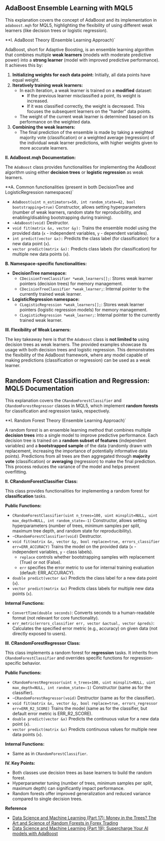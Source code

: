 ## AdaBoost Ensemble Learning with MQL5

This explanation covers the concept of AdaBoost and its implementation in `adaboost.mqh` for MQL5, highlighting the flexibility of using different weak learners (like decision trees or logistic regression).

**I. AdaBoost Theory (Ensemble Learning Approach)`

AdaBoost, short for Adaptive Boosting, is an ensemble learning algorithm that combines multiple **weak learners** (models with moderate predictive power) into a **strong learner** (model with improved predictive performance). It achieves this by:

1. **Initializing weights for each data point:** Initially, all data points have equal weight.
2. **Iteratively training weak learners:**
    * In each iteration, a weak learner is trained on a **modified** dataset:
        * If the previous learner misclassified a point, its weight is increased.
        * If it was classified correctly, the weight is decreased. This focuses the subsequent learners on the "harder" data points.
    * The weight of the current weak learner is determined based on its performance on the weighted data.
3. **Combining the weak learners:**
    * The final prediction of the ensemble is made by taking a weighted majority vote (classification) or a weighted average (regression) of the individual weak learner predictions, with higher weights given to more accurate learners.

**II. AdaBoost.mqh Documentation:**

The `AdaBoost` class provides functionalities for implementing the AdaBoost algorithm using either **decision trees** or **logistic regression** as weak learners.

**A. Common functionalities (present in both DecisionTree and LogisticRegression namespaces)`

* `AdaBoost(uint n_estimators=50, int random_state=42, bool bootstrapping=true)` Constructor, allows setting hyperparameters (number of weak learners, random state for reproducibility, and enabling/disabling bootstrapping during training).
* `~AdaBoost(void)` Destructor.
* `void fit(matrix &x, vector &y):` Trains the ensemble model using the provided data (`x` - independent variables, `y` - dependent variables).
* `int predict(vector &x):` Predicts the class label (for classification) for a new data point (`x`).
* `vector predict(matrix &x):` Predicts class labels (for classification) for multiple new data points (`x`).

**B. Namespace-specific functionalities:**

* **DecisionTree namespace:**
    * `CDecisionTreeClassifier *weak_learners[];`: Stores weak learner pointers (decision trees) for memory management.
    * `CDecisionTreeClassifier *weak_learner;`: Internal pointer to the currently trained weak learner.
* **LogisticRegression namespace:**
    * `CLogisticRegression *weak_learners[];`: Stores weak learner pointers (logistic regression models) for memory management.
    * `CLogisticRegression *weak_learner;`: Internal pointer to the currently trained weak learner.

**III. Flexibility of Weak Learners:**

The key takeaway here is that the `AdaBoost` class is **not limited to** using decision trees as weak learners. The provided examples showcase its usage with both decision trees and logistic regression. This demonstrates the flexibility of the AdaBoost framework, where any model capable of making predictions (classification or regression) can be used as a weak learner.


## Random Forest Classification and Regression: MQL5 Documentation

This explanation covers the `CRandomForestClassifier` and `CRandomForestRegressor` classes in MQL5, which implement **random forests** for classification and regression tasks, respectively.

**I. Random Forest Theory (Ensemble Learning Approach)`

A random forest is an ensemble learning method that combines multiple **decision trees** into a single model to improve predictive performance. Each decision tree is trained on a **random subset of features** (independent variables) and a **bootstrapped sample** of the data (randomly drawn with replacement, increasing the importance of potentially informative data points). Predictions from all trees are then aggregated through **majority vote** (classification) or **averaging** (regression) to make the final prediction. This process reduces the variance of the model and helps prevent overfitting.

**II. CRandomForestClassifier Class:**

This class provides functionalities for implementing a random forest for **classification** tasks.

**Public Functions:**

* `CRandomForestClassifier(uint n_trees=100, uint minsplit=NULL, uint max_depth=NULL, int random_state=-1)` Constructor, allows setting hyperparameters (number of trees, minimum samples per split, maximum tree depth, and random state for reproducibility).
* `~CRandomForestClassifier(void)` Destructor.
* `void fit(matrix &x, vector &y, bool replace=true, errors_classifier err=ERR_ACCURACY)` Trains the model on the provided data (`x` - independent variables, `y` - class labels).
    * `replace` controls whether bootstrapping samples with replacement (True) or not (False).
    * `err` specifies the error metric to use for internal training evaluation (default: ERR_ACCURACY).
* `double predict(vector &x)` Predicts the class label for a new data point (`x`).
* `vector predict(matrix &x)` Predicts class labels for multiple new data points (`x`).

**Internal Functions:**

* `ConvertTime(double seconds)`: Converts seconds to a human-readable format (not relevant for core functionality).
* `err_metric(errors_classifier err, vector &actual, vector &preds)`: Calculates the specified error metric (e.g., accuracy) on given data (not directly exposed to users).

**III. CRandomForestRegressor Class:**

This class implements a random forest for **regression** tasks. It inherits from `CRandomForestClassifier` and overrides specific functions for regression-specific behavior.

**Public Functions:**

* `CRandomForestRegressor(uint n_trees=100, uint minsplit=NULL, uint max_depth=NULL, int random_state=-1)` Constructor (same as for the classifier).
* `~CRandomForestRegressor(void)` Destructor (same as for the classifier).
* `void fit(matrix &x, vector &y, bool replace=true, errors_regressor err=ERR_R2_SCORE)` Trains the model (same as for the classifier, but default error metric is ERR_R2_SCORE).
* `double predict(vector &x)` Predicts the continuous value for a new data point (`x`).
* `vector predict(matrix &x)` Predicts continuous values for multiple new data points (`x`).

**Internal Functions:**

* Same as in `CRandomForestClassifier`.

**IV. Key Points:**

* Both classes use decision trees as base learners to build the random forest.
* Hyperparameter tuning (number of trees, minimum samples per split, maximum depth) can significantly impact performance.
* Random forests offer improved generalization and reduced variance compared to single decision trees.


**Reference**
* [Data Science and Machine Learning (Part 17): Money in the Trees? The Art and Science of Random Forests in Forex Trading](https://www.mql5.com/en/articles/13765)
* [Data Science and Machine Learning (Part 19): Supercharge Your AI models with AdaBoost](https://www.mql5.com/en/articles/14034)